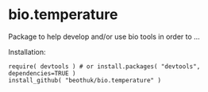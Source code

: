 # bio.temperature

Package to help develop and/or use bio tools in order to ...

Installation:

```
require( devtools ) # or install.packages( "devtools", dependencies=TRUE )
install_github( "beothuk/bio.temperature" ) 
```

